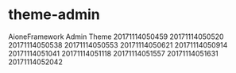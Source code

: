 # theme-admin
AioneFramework Admin Theme
2017111405045920171114050520201711140505382017111405055320171114050621201711140509142017111405104120171114051118201711140515572017111405163120171114052042
